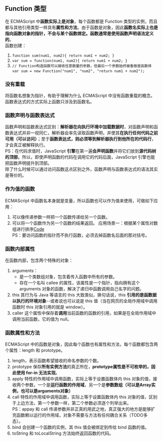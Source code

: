 ## Function 类型  
在 ECMAScript 中**函数实际上是对象**，每个函数都是 Function 类型的实例，而且都与其他引用类型一样具有**属性和方法**。由于函数是对象，因此**函数名实际上也是指向函数对象的指针，不会与某个函数绑定。函数通常是使用函数声明语法定义的**。  
函数创建：  
1. `function sum(num1, num2){
       return num1 + num2;
    }`  
2. `var sum = function(num1, num2){
       return num1 + num2;
    }`  
3. `// Function构造函数可以接收任意数量的参数，但最后一个参数始终被看做是函数体`       
   `var sum = new Function("num1", "num2", "return num1 + num2");`  

### 没有重载  
将函数名想象为指针，有助于理解为什么 ECMAScript 中没有函数重载的概念。函数表达式的方式实际上函数只涉及到函数名。  
### 函数声明与函数表达式  
函数声明和函数表达式区别：**解析器在向执行环境中加载数据时**，对函数声明和函数表达式并非一视同仁，解析器会率先读取函数声明，并使其**在执行任何代码之前可用（可以访问）**；至于**函数表达式，则必须等到解析器执行到他所在的代码行**，才会真正被解释执行。  
PS：在代码求值时，JavaScript **引擎**在第一遍**会声明函数**并将它们放到**源代码树的顶部**。所以，即使声明函数的代码在调用它的代码后面，JavaScript 引擎也能把函数声明提升到顶部。  
除了什么时候可以通过访问函数这点区别之外，函数声明与函数表达式的语法其实是等价的。  
### 作为值的函数  
ECMAScript 中函数名本身就是变量，所以函数也可以作为值来使用，可做如下应用：  
1. 可以像传递参数一样把一个函数传递给另一个函数。  
2. 可以将一个函数作为另一个函数的结果返回。 
应用场景一：根据某个属性对数组进行排序[Code]()   
PS：要访问函数的指针而不执行函数，必须去掉函数名后面的那对括号。  
### 函数内部属性  
在函数内部，包含两个特殊的对象：  
1. arguments：
    - 是一个类数组对象，包含着传入函数中所有的参数。  
    - 存在一个名叫 callee 的属性，该属性是一个指针，指向拥有这个 arguments 对象的函数，解决了递归中函数调用自己名字的问题。    
2. this 其行为与 Java 等语言的 this 大致类似，换句话说，this **引用的是函数据以执行的环境对象**--或者说也可以说是 this 值（当在网页的全局作用域中调用函数时 this 对象引用的就是 window）。  
3. caller 这个属性中保存着**调用**当前函数的函数的引用，如果是在全局作用域中调用当前函数，它的值为 null。  
### 函数属性和方法  
ECMAScript 中的函数是对象，因此每个函数也有属性和方法，每个函数都包含两个属性：length 和 prototype。  
1. length，表示函数希望接收的命名参数的个数。  
2. prototype 保存**所有实例方法**的真正所在，**prototype属性是不可枚举的，因此使用 for-in 无法实现**。  
3. apply 特性的作用域中调用函数，实际上等于设置函数体内 this 对象的值，接收两个参数，一个是**运行函数的作用域**，另一个是**参数数组（可以是Array实例，也可以是arguments对象）**  
4. call  特性的作用域中调用函数，实际上等于设置函数体内 this 对象的值，区别于上边方法，第一个参数一样，第二个参数必须逐个列举出来。  
PS：appay 和 call 传递参数并非正真的用武之地，真正强大的地方是能够扩充函数赖以运行的作用域，对象不需要与方法有任何耦合关系（TODO多态）。  
5. bind 会创建一个函数的实例，其 this 值会被绑定到传给 bind 函数的值。   
6. toString 和 toLocalString 方法始终返回函数的代码。  


